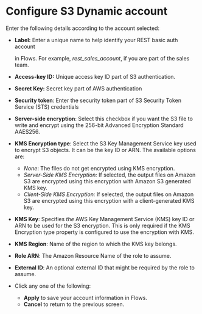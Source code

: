 # Configure S3 Dynamic account

Enter the following details according to the account selected: 

* **Label:** Enter a unique name to help identify your REST basic auth account

  in Flows. For example, _rest\_sales\_account_, if you are part of the sales team.

* **Access-key ID:** Unique access key ID part of S3 authentication.
* **Secret Key:** Secret key part of AWS authentication
* **Security token**: Enter the security token part of S3 Security Token Service \(STS\) credentials
* **Server-side encryption**: Select this checkbox if you want the S3 file to write and encrypt using the 256-bit Advanced Encryption Standard AAES256.
* **KMS Encryption type**: Select the S3 Key Management Service key used to encrypt S3 objects. It can be the key ID or ARN. The available options are:
  * _None_: The files do not get encrypted using KMS encryption.
  * _Server-Side KMS Encryption:_ If selected, the output files on Amazon S3 are encrypted using this encryption with Amazon S3 generated KMS key.
  * _Client-Side KMS Encryption:_ If selected, the output files on Amazon S3 are encrypted using this encryption with a client-generated KMS key.
* **KMS Key**:  Specifies _the_ AWS Key Management Service \(KMS\) key ID or ARN to be used for the S3 encryption. This is only required if the KMS Encryption type property is configured to use the encryption with KMS.
* **KMS Region**: Name of the region to which the KMS key belongs.
* **Role ARN**: The Amazon Resource Name of the role to assume.
* **External ID**: An optional external ID that might be required by the role to assume.
* Click any one of the following:
  * **Apply** to save your account information in Flows.
  * **Cancel** to return to the previous screen.

